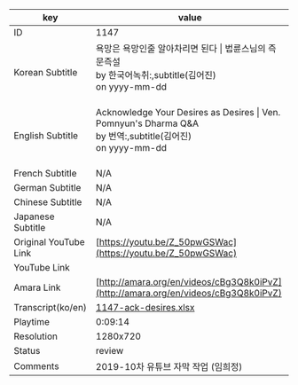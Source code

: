 |  key  |  value  |
|-------|---------|
| ID            | 1147 |
| Korean Subtitle | 욕망은 욕망인줄 알아차리면 된다 \| 법륜스님의 즉문즉설<br>by 한국어녹취:,subtitle(김어진)<br>on yyyy-mm-dd<br><br>|
| English Subtitle | Acknowledge Your Desires as Desires \| Ven. Pomnyun's Dharma Q&A<br>by 번역:,subtitle(김어진)<br>on yyyy-mm-dd<br><br>|
| French Subtitle | N/A |
| German Subtitle | N/A |
| Chinese Subtitle | N/A |
| Japanese Subtitle | N/A |
| Original YouTube Link  | [https://youtu.be/Z_50pwGSWac](https://youtu.be/Z_50pwGSWac) |
| YouTube Link  |  |
| Amara Link    | [http://amara.org/en/videos/cBg3Q8k0iPvZ](http://amara.org/en/videos/cBg3Q8k0iPvZ) |
| Transcript(ko/en) | [1147-ack-desires.xlsx](https://github.com/jungtosociety/dharma-qna/raw/master/sub/1147/1147-ack-desires.xlsx) |
| Playtime | 0:09:14 |
| Resolution | 1280x720|
| Status | review |
| Comments | 2019-10차 유튜브 자막 작업 (임희정) |
